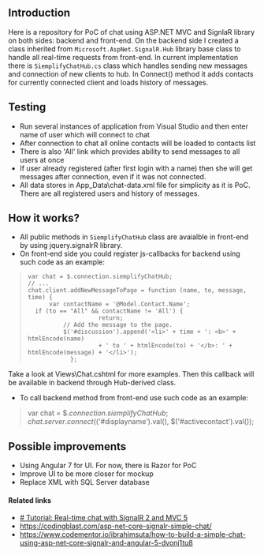 ## Introduction

Here is a repository for PoC of chat using ASP.NET MVC and SignlaR library on both sides: backend and front-end.
On the backend side I created a class inherited from `Microsoft.AspNet.SignalR.Hub` library base class to handle all real-time requests from front-end.
In current implementation there is `SiemplifyChatHub.cs` class which handles sending new messages and connection of new clients to hub. In Connect() method it adds contacts for currently connected client and
loads history of messages.

## Testing
- Run several instances of application from Visual Studio and then enter name of user which will connect to chat
- After connection to chat all online contacts will be loaded to contacts list
- There is also 'All' link which provides ability to send messages to all users at once
- If user already registered (after first login with a name) then she will get messages after connection, even
if it was not connected. 
- All data stores in App_Data\chat-data.xml file for simplicity as it is PoC. There are all registered users and
history of messages.

## How it works? 
- All public methods in `SiemplifyChatHub` class are avaialble in front-end by using jquery.signalrR library.
- On front-end side you could register js-callbacks for backend using such code as an example:

>     var chat = $.connection.siemplifyChatHub;
>     // ...
>     chat.client.addNewMessageToPage = function (name, to, message, time) {
>     		var contactName = '@Model.Contact.Name';
>      	if (to == "All" && contactName != 'All') {
>                         return;
>               // Add the message to the page.
>               $('#discussion').append('<li>' + time + ': <b>' + htmlEncode(name)
>                         + ' to ' + htmlEncode(to) + '</b>: ' + htmlEncode(message) + '</li>');
>                 };

Take a look at Views\Chat.cshtml for more examples. Then this callback will be available in backend  through Hub-derived class.

- To call backend method from front-end use such code as an example:

>   var chat = $$.connection.siemplifyChatHub;
>  chat.server.connect($('#displayname').val(), $('#activecontact').val());

## Possible improvements

- Using Angular 7 for UI. For now, there is Razor for PoC 
- Improve UI to be more closer for mockup
- Replace XML with SQL Server database

#### Related links
- [# Tutorial: Real-time chat with SignalR 2 and MVC 5](https://docs.microsoft.com/en-us/aspnet/signalr/overview/getting-started/tutorial-getting-started-with-signalr-and-mvc#get-the-code)
- https://codingblast.com/asp-net-core-signalr-simple-chat/
- https://www.codementor.io/ibrahimsuta/how-to-build-a-simple-chat-using-asp-net-core-signalr-and-angular-5-dvonj1tu8
